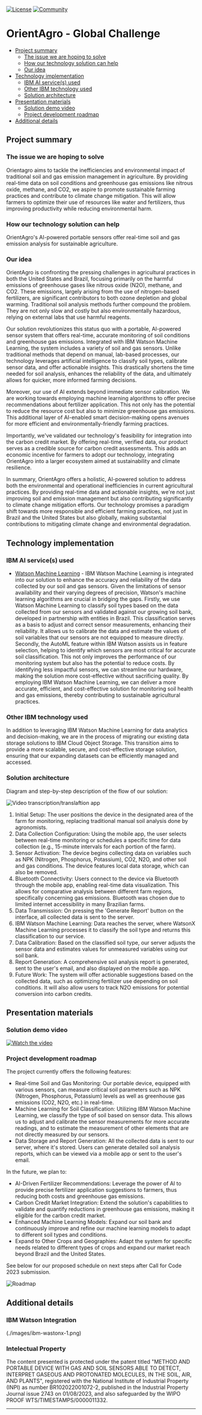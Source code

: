 [![License](https://img.shields.io/badge/License-Apache2-blue.svg)](https://www.apache.org/licenses/LICENSE-2.0) [![Community](https://img.shields.io/badge/Join-Community-blue)](https://developer.ibm.com/callforcode/solutions/projects/get-started/)

# OrientAgro - Global Challenge

- [Project summary](#project-summary)
  - [The issue we are hoping to solve](#the-issue-we-are-hoping-to-solve)
  - [How our technology solution can help](#how-our-technology-solution-can-help)
  - [Our idea](#our-idea)
- [Technology implementation](#technology-implementation)
  - [IBM AI service(s) used](#ibm-ai-services-used)
  - [Other IBM technology used](#other-ibm-technology-used)
  - [Solution architecture](#solution-architecture)
- [Presentation materials](#presentation-materials)
  - [Solution demo video](#solution-demo-video)
  - [Project development roadmap](#project-development-roadmap)
- [Additional details](#additional-details)


## Project summary

### The issue we are hoping to solve

Orientagro aims to tackle the inefficiencies and environmental impact of traditional soil and gas emission management in agriculture. By providing real-time data on soil conditions and greenhouse gas emissions like nitrous oxide, methane, and CO2, we aspire to promote sustainable farming practices and contribute to climate change mitigation. This will allow farmers to optimize their use of resources like water and fertilizers, thus improving productivity while reducing environmental harm.

### How our technology solution can help

OrientAgro's AI-powered portable sensors offer real-time soil and gas emission analysis for sustainable agriculture.

### Our idea

OrientAgro is confronting the pressing challenges in agricultural practices in both the United States and Brazil, focusing primarily on the harmful emissions of greenhouse gases like nitrous oxide (N2O), methane, and CO2. These emissions, largely arising from the use of nitrogen-based fertilizers, are significant contributors to both ozone depletion and global warming. Traditional soil analysis methods further compound the problem. They are not only slow and costly but also environmentally hazardous, relying on external labs that use harmful reagents.

Our solution revolutionizes this status quo with a portable, AI-powered sensor system that offers real-time, accurate monitoring of soil conditions and greenhouse gas emissions. Integrated with IBM Watson Machine Learning, the system includes a variety of soil and gas sensors. Unlike traditional methods that depend on manual, lab-based processes, our technology leverages artificial intelligence to classify soil types, calibrate sensor data, and offer actionable insights. This drastically shortens the time needed for soil analysis, enhances the reliability of the data, and ultimately allows for quicker, more informed farming decisions.

Moreover, our use of AI extends beyond immediate sensor calibration. We are working towards employing machine learning algorithms to offer precise recommendations about fertilizer application. This not only has the potential to reduce the resource cost but also to minimize greenhouse gas emissions. This additional layer of AI-enabled smart decision-making opens avenues for more efficient and environmentally-friendly farming practices.

Importantly, we've validated our technology's feasibility for integration into the carbon credit market. By offering real-time, verified data, our product serves as a credible source for carbon credit assessments. This adds an economic incentive for farmers to adopt our technology, integrating OrientAgro into a larger ecosystem aimed at sustainability and climate resilience.

In summary, OrientAgro offers a holistic, AI-powered solution to address both the environmental and operational inefficiencies in current agricultural practices. By providing real-time data and actionable insights, we're not just improving soil and emission management but also contributing significantly to climate change mitigation efforts. Our technology promises a paradigm shift towards more responsible and efficient farming practices, not just in Brazil and the United States but also globally, making substantial contributions to mitigating climate change and environmental degradation.


## Technology implementation

### IBM AI service(s) used

- [Watson Machine Learning](https://cloud.ibm.com/catalog/services/watson-machine-learning) - IBM Watson Machine Learning is integrated into our solution to enhance the accuracy and reliability of the data collected by our soil and gas sensors. Given the limitations of sensor availability and their varying degrees of precision, Watson's machine learning algorithms are crucial in bridging the gaps. Firstly, we use Watson Machine Learning to classify soil types based on the data collected from our sensors and validated against our growing soil bank, developed in partnership with entities in Brazil. This classification serves as a basis to adjust and correct sensor measurements, enhancing their reliability. It allows us to calibrate the data and estimate the values of soil variables that our sensors are not equipped to measure directly. Secondly, the AutoML feature within IBM Watson assists us in feature selection, helping to identify which sensors are most critical for accurate soil classification. This not only improves the performance of our monitoring system but also has the potential to reduce costs. By identifying less impactful sensors, we can streamline our hardware, making the solution more cost-effective without sacrificing quality. By employing IBM Watson Machine Learning, we can deliver a more accurate, efficient, and cost-effective solution for monitoring soil health and gas emissions, thereby contributing to sustainable agricultural practices.

### Other IBM technology used

In addition to leveraging IBM Watson Machine Learning for data analytics and decision-making, we are in the process of migrating our existing data storage solutions to IBM Cloud Object Storage. This transition aims to provide a more scalable, secure, and cost-effective storage solution, ensuring that our expanding datasets can be efficiently managed and accessed. 


### Solution architecture

Diagram and step-by-step description of the flow of our solution:

![Video transcription/translaftion app](./images/orientagro-solutionArchitecture.png)

1. Initial Setup: The user positions the device in the designated area of the farm for monitoring, replacing traditional manual soil analysis done by agronomists.
2. Data Collection Configuration: Using the mobile app, the user selects between real-time monitoring or schedules a specific time for data collection (e.g., 15-minute intervals for each portion of the farm).
3. Sensor Activation: The device begins collecting data on variables such as NPK (Nitrogen, Phosphorus, Potassium), CO2, N2O, and other soil and gas conditions. 
The device features local data storage, which can also be removed.
4. Bluetooth Connectivity: Users connect to the device via Bluetooth through the mobile app, enabling real-time data visualization. This allows for comparative analysis between different farm regions, specifically concerning gas emissions. Bluetooth was chosen due to limited internet accessibility in many Brazilian farms.
5. Data Transmission: On pressing the 'Generate Report' button on the interface, all collected data is sent to the server.
6. IBM Watson Machine Learning: Data reaches the server, where WatsonX Machine Learning processes it to classify the soil type and returns this classification to our service.
7. Data Calibration: Based on the classified soil type, our server adjusts the sensor data and estimates values for unmeasured variables using our soil bank.
8. Report Generation: A comprehensive soil analysis report is generated, sent to the user's email, and also displayed on the mobile app.
9. Future Work: The system will offer actionable suggestions based on the collected data, such as optimizing fertilizer use depending on soil conditions. It will also allow users to track N2O emissions for potential conversion into carbon credits.


## Presentation materials

### Solution demo video

[![Watch the video](./images/video-cover-2.png)](https://www.youtube.com/watch?v=JobbipLgGvQ)

### Project development roadmap

The project currently offers the following features:

- Real-time Soil and Gas Monitoring: Our portable device, equipped with various sensors, can measure critical soil parameters such as NPK (Nitrogen, Phosphorus, Potassium) levels as well as greenhouse gas emissions (CO2, N2O, etc.) in real-time.
- Machine Learning for Soil Classification: Utilizing IBM Watson Machine Learning, we classify the type of soil based on sensor data. This allows us to adjust and calibrate the sensor measurements for more accurate readings, and to estimate the measurement of other elements that are not directly measured by our sensors.
- Data Storage and Report Generation: All the collected data is sent to our server, where it's stored. Users can generate detailed soil analysis reports, which can be viewed via a mobile app or sent to the user's email.
  
In the future, we plan to:

- AI-Driven Fertilizer Recommendations: Leverage the power of AI to provide precise fertilizer application suggestions to farmers, thus reducing both costs and greenhouse gas emissions.
- Carbon Credit Market Integration: Extend the solution's capabilities to validate and quantify reductions in greenhouse gas emissions, making it eligible for the carbon credit market.
- Enhanced Machine Learning Models: Expand our soil bank and continuously improve and refine our machine learning models to adapt to different soil types and conditions.
- Expand to Other Crops and Geographies: Adapt the system for specific needs related to different types of crops and expand our market reach beyond Brazil and the United States.

See below for our proposed schedule on next steps after Call for Code 2023 submission.

![Roadmap](./images/orientagro-roadmap.png)

## Additional details

### IBM Watson Integration 
(./images/ibm-wastonx-1.png)

### Intelectual Property
The content presented is protected under the patent titled "METHOD AND PORTABLE DEVICE WITH GAS AND SOIL SENSORS ABLE TO DETECT, INTERPRET GASEOUS AND PROTONATED MOLECULES, IN THE SOIL, AIR, AND PLANTS", registered with the National Institute of Industrial Property (INPI) as number BR102022001072-2, published in the Industrial Property Journal issue 2743 on 01/08/2023, and also safeguarded by the WIPO PROOF WTS/TIMESTAMPS/0000011332.

---
